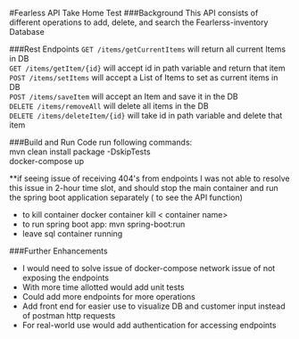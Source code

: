 #Fearless API Take Home Test
###Background
This API consists of different operations to add, delete, and search the Fearlerss-inventory Database

###Rest Endpoints
`GET /items/getCurrentItems` will return all current Items in DB <br />
`GET /items/getItem/{id}` will accept id in path variable and return that item <br />
`POST /items/setItems` will accept a List of Items to set as current items in DB <br />
`POST /items/saveItem` will accept an Item and save it in the DB <br />
`DELETE /items/removeAll` will delete all items in the DB <br />
`DELETE /items/deleteItem/{id}` will take id in path variable and delete that item <br />


###Build and Run Code
run following commands: <br />
mvn clean install package -DskipTests <br />
docker-compose up <br />

**if seeing issue of receiving 404's from endpoints I was not able to resolve this issue in 2-hour time slot, and should stop the main container and run the spring boot application separately ( to see the API function)

- to kill container docker container kill < container name>
- to run spring boot app: mvn spring-boot:run
- leave sql container running

###Further Enhancements
- I would need to solve issue of docker-compose network issue of not exposing the endpoints
- With more time allotted would add unit tests
- Could add more endpoints for more operations
- Add front end for easier use to visualize DB and customer input instead of postman http requests
- For real-world use would add authentication for accessing endpoints

